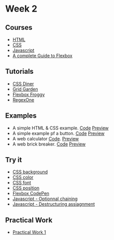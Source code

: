 # Week 2

## Courses

- [HTML](/web-course/courses/html/)
- [CSS](/web-course/courses/css/)
- [Javascript](/web-course/courses/javascript/)
- [A complete Guide to Flexbox](https://css-tricks.com/snippets/css/a-guide-to-flexbox/)

## Tutorials

- [CSS Diner](https://flukeout.github.io/)
- [Grid Garden](https://cssgridgarden.com/)
- [Flexbox Froggy](https://flexboxfroggy.com/)
- [RegexOne](https://regexone.com/)

## Examples

- A simple HTML & CSS example. [Code](https://github.com/HEIG-VD-WEB/html-css-example) [Preview](https://heig-vd-web.github.io/html-css-example/)
- A simple example pf a button. [Code](https://github.com/HEIG-VD-WEB/button-example) [Preview](https://heig-vd-web.github.io/button-example/)
- A web calculator [Code](https://github.com/HEIG-VD-WEB/calculator-example). [Preview](https://heig-vd-web.github.io/calculator-example/)
- A web brick breaker. [Code](https://github.com/HEIG-VD-WEB/brick-breaker-example) [Preview](https://heig-vd-web.github.io/brick-breaker-example/)

## Try it

- [CSS background](https://developer.mozilla.org/en-US/docs/Web/CSS/background)
- [CSS color](https://developer.mozilla.org/en-US/docs/Web/CSS/color)
- [CSS font](https://developer.mozilla.org/en-US/docs/Web/CSS/font)
- [CSS position](https://developer.mozilla.org/en-US/docs/Web/CSS/position)
- [Flexbox CodePen](https://codepen.io/bchapuis-the-decoder/embed/ZEoawVE?height=265&theme-id=light&default-tab=html,result)
- [Javascript - Optionnal chaining](https://developer.mozilla.org/en-US/docs/Web/JavaScript/Reference/Operators/Optional_chaining)
- [Javascript - Destructuring assiagnment](https://developer.mozilla.org/en-US/docs/Web/JavaScript/Reference/Operators/Destructuring_assignment)

## Practical Work

- [Practical Work 1](/web-course/practical-works/practical-work-1/)
